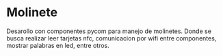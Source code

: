 # Molinete
Desarollo con componentes pycom para manejo de molinetes. Donde se busca realizar leer tarjetas nfc, comunicacion por wifi entre componentes, mostrar palabras en led, entre otros.
